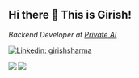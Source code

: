 <h2>Hi there 👋 This is Girish! </h2>

<p><em>Backend Developer at <a href="https://www.private-ai.com/">Private AI</em></p>

[![Linkedin: girishsharma](https://img.shields.io/badge/-girishsharma-blue?style=flat-square&logo=Linkedin&logoColor=white&link=https://www.linkedin.com/in/gsha001/)](https://www.linkedin.com/in/gsha001/)


<a href="https://www.linkedin.com/in/gsha001/">
  <img align="left" src="https://github-readme-stats.vercel.app/api?username=letmerecall&show_icons=true" />
</a>
<a href="https://www.linkedin.com/in/gsha001/">
  <img align="left" src="https://github-readme-stats.vercel.app/api/top-langs/?username=letmerecall&hide=html,jupyter%20notebook" />
</a>


<!--
**letmerecall/letmerecall** is a ✨ _special_ ✨ repository because its `README.md` (this file) appears on your GitHub profile.

Here are some ideas to get you started:

- 🔭 I’m currently working on ...
- 🌱 I’m currently learning ...
- 👯 I’m looking to collaborate on ...
- 🤔 I’m looking for help with ...
- 💬 Ask me about ...
- 📫 How to reach me: ...
- 😄 Pronouns: ...
- ⚡ Fun fact: ...
-->
